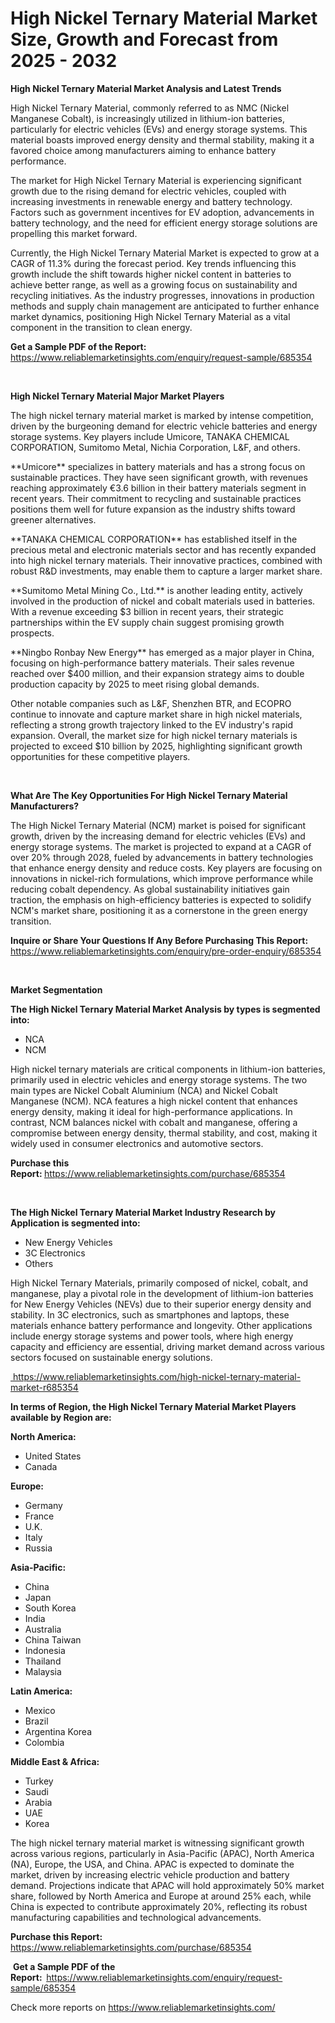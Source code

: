 <p><h1>High Nickel Ternary Material Market Size, Growth and Forecast from 2025 - 2032</h1></p><p><strong>High Nickel Ternary Material Market Analysis and Latest Trends</strong></p>
<p><p>High Nickel Ternary Material, commonly referred to as NMC (Nickel Manganese Cobalt), is increasingly utilized in lithium-ion batteries, particularly for electric vehicles (EVs) and energy storage systems. This material boasts improved energy density and thermal stability, making it a favored choice among manufacturers aiming to enhance battery performance.</p><p>The market for High Nickel Ternary Material is experiencing significant growth due to the rising demand for electric vehicles, coupled with increasing investments in renewable energy and battery technology. Factors such as government incentives for EV adoption, advancements in battery technology, and the need for efficient energy storage solutions are propelling this market forward.</p><p>Currently, the High Nickel Ternary Material Market is expected to grow at a CAGR of 11.3% during the forecast period. Key trends influencing this growth include the shift towards higher nickel content in batteries to achieve better range, as well as a growing focus on sustainability and recycling initiatives. As the industry progresses, innovations in production methods and supply chain management are anticipated to further enhance market dynamics, positioning High Nickel Ternary Material as a vital component in the transition to clean energy.</p></p>
<p><strong>Get a Sample PDF of the Report:&nbsp;</strong> <a href="https://www.reliablemarketinsights.com/enquiry/request-sample/685354?utm_campaign=3295&utm_medium=2&utm_source=Github&utm_content=ia&utm_term=27032025&utm_id=high-nickel-ternary-material">https://www.reliablemarketinsights.com/enquiry/request-sample/685354</a></p>
<p>&nbsp;</p>
<p><strong>High Nickel Ternary Material Major Market Players</strong></p>
<p><p>The high nickel ternary material market is marked by intense competition, driven by the burgeoning demand for electric vehicle batteries and energy storage systems. Key players include Umicore, TANAKA CHEMICAL CORPORATION, Sumitomo Metal, Nichia Corporation, L&F, and others.</p><p>**Umicore** specializes in battery materials and has a strong focus on sustainable practices. They have seen significant growth, with revenues reaching approximately €3.6 billion in their battery materials segment in recent years. Their commitment to recycling and sustainable practices positions them well for future expansion as the industry shifts toward greener alternatives.</p><p>**TANAKA CHEMICAL CORPORATION** has established itself in the precious metal and electronic materials sector and has recently expanded into high nickel ternary materials. Their innovative practices, combined with robust R&D investments, may enable them to capture a larger market share.</p><p>**Sumitomo Metal Mining Co., Ltd.** is another leading entity, actively involved in the production of nickel and cobalt materials used in batteries. With a revenue exceeding $3 billion in recent years, their strategic partnerships within the EV supply chain suggest promising growth prospects.</p><p>**Ningbo Ronbay New Energy** has emerged as a major player in China, focusing on high-performance battery materials. Their sales revenue reached over $400 million, and their expansion strategy aims to double production capacity by 2025 to meet rising global demands.</p><p>Other notable companies such as L&F, Shenzhen BTR, and ECOPRO continue to innovate and capture market share in high nickel materials, reflecting a strong growth trajectory linked to the EV industry's rapid expansion. Overall, the market size for high nickel ternary materials is projected to exceed $10 billion by 2025, highlighting significant growth opportunities for these competitive players.</p></p>
<p>&nbsp;</p>
<p><strong>What Are The Key Opportunities For High Nickel Ternary Material Manufacturers?</strong></p>
<p><p>The High Nickel Ternary Material (NCM) market is poised for significant growth, driven by the increasing demand for electric vehicles (EVs) and energy storage systems. The market is projected to expand at a CAGR of over 20% through 2028, fueled by advancements in battery technologies that enhance energy density and reduce costs. Key players are focusing on innovations in nickel-rich formulations, which improve performance while reducing cobalt dependency. As global sustainability initiatives gain traction, the emphasis on high-efficiency batteries is expected to solidify NCM's market share, positioning it as a cornerstone in the green energy transition.</p></p>
<p><strong>Inquire or Share Your Questions If Any Before Purchasing This Report:</strong> <a href="https://www.reliablemarketinsights.com/enquiry/pre-order-enquiry/685354?utm_campaign=3295&utm_medium=2&utm_source=Github&utm_content=ia&utm_term=27032025&utm_id=high-nickel-ternary-material">https://www.reliablemarketinsights.com/enquiry/pre-order-enquiry/685354</a></p>
<p>&nbsp;</p>
<p><strong>Market Segmentation</strong></p>
<p><strong>The High Nickel Ternary Material Market Analysis by types is segmented into:</strong></p>
<p><ul><li>NCA</li><li>NCM</li></ul></p>
<p><p>High nickel ternary materials are critical components in lithium-ion batteries, primarily used in electric vehicles and energy storage systems. The two main types are Nickel Cobalt Aluminium (NCA) and Nickel Cobalt Manganese (NCM). NCA features a high nickel content that enhances energy density, making it ideal for high-performance applications. In contrast, NCM balances nickel with cobalt and manganese, offering a compromise between energy density, thermal stability, and cost, making it widely used in consumer electronics and automotive sectors.</p></p>
<p><strong>Purchase this Report:&nbsp;</strong><a href="https://www.reliablemarketinsights.com/purchase/685354?utm_campaign=3295&utm_medium=2&utm_source=Github&utm_content=ia&utm_term=27032025&utm_id=high-nickel-ternary-material">https://www.reliablemarketinsights.com/purchase/685354</a></p>
<p>&nbsp;</p>
<p><strong>The High Nickel Ternary Material Market Industry Research by Application is segmented into:</strong></p>
<p><ul><li>New Energy Vehicles</li><li>3C Electronics</li><li>Others</li></ul></p>
<p><p>High Nickel Ternary Materials, primarily composed of nickel, cobalt, and manganese, play a pivotal role in the development of lithium-ion batteries for New Energy Vehicles (NEVs) due to their superior energy density and stability. In 3C electronics, such as smartphones and laptops, these materials enhance battery performance and longevity. Other applications include energy storage systems and power tools, where high energy capacity and efficiency are essential, driving market demand across various sectors focused on sustainable energy solutions.</p></p>
<p><a href="https://www.reliablemarketinsights.com/high-nickel-ternary-material-market-r685354?utm_campaign=3295&utm_medium=2&utm_source=Github&utm_content=ia&utm_term=27032025&utm_id=high-nickel-ternary-material">&nbsp;https://www.reliablemarketinsights.com/high-nickel-ternary-material-market-r685354</a></p>
<p><strong>In terms of Region, the High Nickel Ternary Material Market Players available by Region are:</strong></p>
<p>
    <p> <strong> North America: </strong>
        <ul>
            <li>United States</li>
            <li>Canada</li>
        </ul>
        </p> 
    <p> <strong> Europe: </strong>
        <ul>
            <li>Germany</li>
            <li>France</li>
            <li>U.K.</li>
            <li>Italy</li>
            <li>Russia</li>
        </ul>
        </p> 
    <p> <strong> Asia-Pacific: </strong>
        <ul>
            <li>China</li>
            <li>Japan</li>
            <li>South Korea</li>
            <li>India</li>
            <li>Australia</li>
            <li>China Taiwan</li>
            <li>Indonesia</li>
            <li>Thailand</li>
            <li>Malaysia</li>
        </ul>
        </p> 
    <p> <strong> Latin America: </strong>
        <ul>
            <li>Mexico</li>
            <li>Brazil</li>
            <li>Argentina Korea</li>
            <li>Colombia</li>
        </ul>
        </p> 
    <p> <strong> Middle East & Africa: </strong>
        <ul>
            <li>Turkey</li>
            <li>Saudi</li>
            <li>Arabia</li>
            <li>UAE</li>
            <li>Korea</li>
        </ul>
    </p>
    </p>
<p><p>The high nickel ternary material market is witnessing significant growth across various regions, particularly in Asia-Pacific (APAC), North America (NA), Europe, the USA, and China. APAC is expected to dominate the market, driven by increasing electric vehicle production and battery demand. Projections indicate that APAC will hold approximately 50% market share, followed by North America and Europe at around 25% each, while China is expected to contribute approximately 20%, reflecting its robust manufacturing capabilities and technological advancements.</p></p>
<p><strong>Purchase this Report: </strong><a href="https://www.reliablemarketinsights.com/purchase/685354?utm_campaign=3295&utm_medium=2&utm_source=Github&utm_content=ia&utm_term=27032025&utm_id=high-nickel-ternary-material">https://www.reliablemarketinsights.com/purchase/685354</a></p>
<p>&nbsp;<strong>Get a Sample PDF of the Report:&nbsp;&nbsp;</strong><a href="https://www.reliablemarketinsights.com/enquiry/request-sample/685354?utm_campaign=3295&utm_medium=2&utm_source=Github&utm_content=ia&utm_term=27032025&utm_id=high-nickel-ternary-material">https://www.reliablemarketinsights.com/enquiry/request-sample/685354</a></p>
<p><strong></strong></p>
<p>Check more reports on <a href="https://www.reliablemarketinsights.com/?utm_campaign=3295&utm_medium=2&utm_source=Github&utm_content=ia&utm_term=27032025&utm_id=high-nickel-ternary-material">https://www.reliablemarketinsights.com/</a></p>
